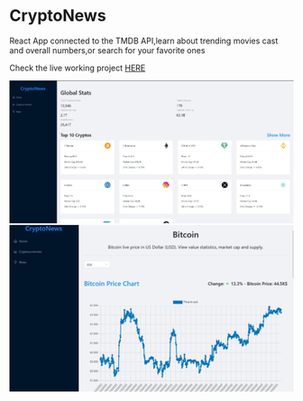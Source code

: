 
# CryptoNews

React App connected to the TMDB API,learn about trending movies cast and overall numbers,or search for your favorite ones

Check the live working project [HERE](https://precious-sopapillas-4fc728.netlify.app/)

![alt](./ExampleImg/Example2.jpg)
![alt](./ExampleImg/Example1.jpg)

